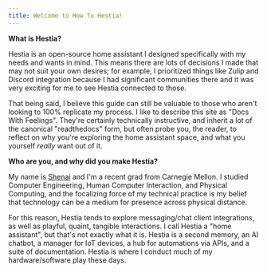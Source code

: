```yaml
---
title: Welcome to How To Hestia!
---
```

**What is Hestia?**

Hestia is an open-source home assistant I designed specifically with my needs and wants in mind. This means there are lots of decisions I made that may not suit your own desires; for example, I prioritized things like Zulip and Discord integration because I had significant communities there and it was very exciting for me to see Hestia connected to those.

That being said, I believe this guide can still be valuable to those who aren't looking to 100% replicate my process. I like to describe this site as "Docs With Feelings". They're certainly technically instructive, and inherit a lot of the canonical "readthedocs" form, but often probe you, the reader, to reflect on why you're exploring the home assistant space, and what you yourself *really* want out of it.

**Who are you, and why did you make Hestia?**

My name is [Shenai](https://shenaichan.github.io) and I'm a recent grad from Carnegie Mellon. I studied Computer Engineering, Human Computer Interaction, and Physical Computing, and the focalizing force of my technical practice is my belief that technology can be a medium for presence across physical distance. 

For this reason, Hestia tends to explore messaging/chat client integrations, as well as playful, quaint, tangible interactions. I call Hestia a "home assistant", but that's not exactly what it is. Hestia is a second memory, an AI chatbot, a manager for IoT devices, a hub for automations via APIs, and a suite of documentation. Hestia is where I conduct much of my hardware/software play these days. 

